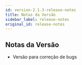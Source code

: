 ```yaml
---
id: version-2.1.3-release-notes
title: Notas da Versão
sidebar_label: release-notes
original_id: release-notes
---
```


## Notas da Versão

- Versão para correção de bugs
